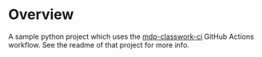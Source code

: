 # Overview

A sample python project which uses the [mdp-classwork-ci](https://github.com/ivaylopp/mdp-classwork-ci) GitHub Actions workflow. See the readme of that project for more info.
